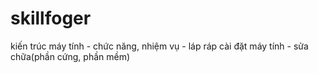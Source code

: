 # skillfoger

kiến trúc máy tính - chức năng, nhiệm vụ - 
láp ráp cài đặt máy tính - sửa chữa(phần cứng, phần mềm)

